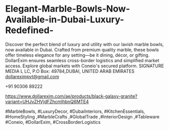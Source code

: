 # Elegant-Marble-Bowls-Now-Available-in-Dubai-Luxury-Redefined-
 Discover the perfect blend of luxury and utility with our lavish marble bowls, now available in Dubai.
 Crafted from premium quality marble, these bowls offer timeless elegance for any setting—be it dining, décor, or gifting. DollarExim ensures seamless cross-border logistics and simplified market access. Explore global markets with Coneio's secured platform. SIGNATURE MEDIA L  LC, P.O Box: 49784,DUBAI, UNITED ARAB EMIRATES   
dollareximpvt@gmail.com  

+91 90306 89222 

https://www.dollarexim.com/ae/products/black-galaxy-granite?variant=UHJvZHVjdFZhcmlhbnQ6MTE4 

 
 #MarbleBowls, #LuxuryDecor, #DubaiInteriors, #KitchenEssentials, #HomeStyling ,#MarbleCrafts ,#GlobalTrade ,#InteriorDesign ,#Tableware #Coneio, #DollarExim, #CrossBorderLogistics
